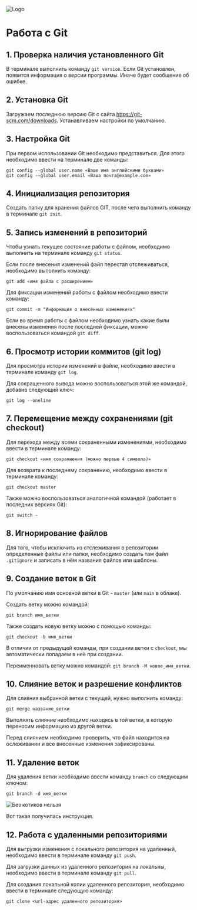![Logo](gitlogo.jpg)

# Работа с Git
## 1. Проверка наличия установленного Git
В терминале выполнить команду `git version`. Если Git установлен, появится информация о версии программы. Иначе будет сообщение об ошибке.

## 2. Установка Git
Загружаем последнюю версию Git с сайта https://git-scm.com/downloads.
Устанавливаем настройки по умолчанию.

## 3. Настройка Git
При первом использовании Git необходимо представиться. Для этого необходимо ввести на терминале две команды:
```
git config --global user.name «Ваше имя английскими буквами»
git config --global user.email «Ваша почта@example.com»
```
## 4. Инициализация репозитория
Создать папку для хранения файлов GIT, после чего выполнить команду в терминале `git init`.

## 5. Запись изменений в репозиторий
Чтобы узнать текущее состояние работы с файлом, необходимо выполнить на терминале команду `git status`.

Если после внесения изменений файл перестал отслеживаться, необходимо выполнить команду:
```
git add «имя файла с расширением»
```
Для фиксации изменений работы с файлом необходимо ввести команду:
```
git commit -m "Информация о внесённых изменениях"
```
Если во время работы с файлом необходимо узнать какие были внесены изменения после последней фиксации, можно воспользоваться командой `git diff`.

## 6. Просмотр истории коммитов (git log)
Для просмотра истории изменений в файле, необходимо ввести в терминале команду `git log`.

Для сокращенного вывода можно воспользоваться этой же командой, добавив следующий ключ:
```
git log --oneline
```
## 7. Перемещение между сохранениями (git checkout)
Для перехода между всеми сохраненными изменениями, необходимо ввести в терминале команду:
```
git checkout «имя сохраниения (можно первые 4 символа)»
```
Для возврата к последнему сохранению, необходимо ввести в терминале команду:
```
git checkout master
```
Также можно воспользоваться аналогичной командой (работает в последних версиях Git):
```
git switch -
```
## 8. Игнорирование файлов
Для того, чтобы исключить из отслеживания в репозитории определенные файлы или папки, необходимо создать там файл `.gitignore` и записать в нём названия файлов или шаблоны.

## 9. Создание веток в Git
По умолчанию имя основной ветки в Git - `master` (или `main` в облаке).

Создать ветку можно командой:
```
git branch имя_ветки
```
Также создать новую ветку можно с помощью команды:
```
git checkout -b имя_ветки
```
В отличии от предыдущей команды, при создании ветки с `checkout`, мы автоматически попадаем в неё при создании.

Переименновать ветку можно командой: `git branch -M новое_имя_ветки`.

## 10. Слияние веток и разрешение конфликтов
Для слияния выбранной ветки с текущей, нужно выполнить команду: 
```
git merge название_ветки
```
Выполнять слияние необходимо находясь в той ветки, в которую переносим информацию из другой ветки.

Перед слиянием необходимо проверить, что файл находится на ослеживании и все внесенные изменения зафиксированы.

## 11. Удаление веток
Для удаления ветки необходимо ввести команду `branch` со следующим ключом:
```
git branch -d имя_ветки
```
![Без котиков нельзя](cats.jpg)

Вот такая получилась инструкция.
## 12. Работа с удаленными репозиториями
Для выгрузки изменения с локального репозитория на удаленный, необходимо ввести в терминале команду `git push`.

Для загрузки данных из удаленного репозитория на локальны, необходимо ввести в терминале команду `git pull`.

Для создания локальной копии удаленного репозитория, необходимо ввести в терминале следующую команду:
```
git clone <url-адрес удаленного репозитория>
```